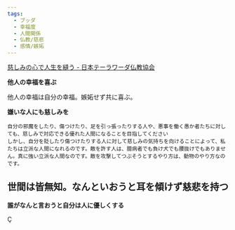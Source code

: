 ```yaml
---
tags:
  - ブッダ
  - 幸福度
  - 人間関係
  - 仏教/慈悲
  - 感情/嫉妬
---
```

[慈しみの心で人生を縫う - 日本テーラワーダ仏教協会](https://j-theravada.com/dhamma/kougi/kougi-137/)

**他人の幸福を喜ぶ**

他人の幸福は自分の幸福。嫉妬せず共に喜ぶ。

**嫌いな人にも慈しみを**

```
自分の邪魔をしたり、傷つけたり、足を引っ張ったりする人や、悪事を働く愚か者たちに対しても、慈しみで対応できる優れた人間になることを目指してください
しかし、自分を貶したり傷つけたりする人に対して慈しみの気持ちを向けることによって、私たちは立派な人間になれるのです。敵を許す人は、臆病者でも負け犬でも腰抜けでもありません。真に強い立派な人間なのです。敵を攻撃してつぶそうとするやり方は、動物のやり方なのです。
```

## 世間は皆無知。なんといおうと耳を傾けず慈悲を持つ
**誰がなんと言おうと自分は人に優しくする**

Ç

